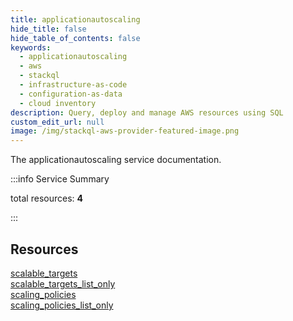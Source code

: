 ```yaml
---
title: applicationautoscaling
hide_title: false
hide_table_of_contents: false
keywords:
  - applicationautoscaling
  - aws
  - stackql
  - infrastructure-as-code
  - configuration-as-data
  - cloud inventory
description: Query, deploy and manage AWS resources using SQL
custom_edit_url: null
image: /img/stackql-aws-provider-featured-image.png
---
```


The applicationautoscaling service documentation.

:::info Service Summary

<div class="row">
<div class="providerDocColumn">
<span>total resources:&nbsp;<b>4</b></span><br />
</div>
</div>

:::

## Resources
<div class="row">
<div class="providerDocColumn">
<a href="/services/applicationautoscaling/scalable_targets/">scalable_targets</a><br />
<a href="/services/applicationautoscaling/scalable_targets_list_only/">scalable_targets_list_only</a>
</div>
<div class="providerDocColumn">
<a href="/services/applicationautoscaling/scaling_policies/">scaling_policies</a><br />
<a href="/services/applicationautoscaling/scaling_policies_list_only/">scaling_policies_list_only</a>
</div>
</div>